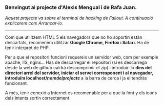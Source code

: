 <h3>Benvingut al projecte d'Alexis Mengual i de Rafa Juan.</h3>
<p><i>Aquest projecte va sobre el terminal de hacking de Fallout.
A continuació explicarem com Arrancar-lo.</i></p>
<hr />
<p>Com que utilitzem HTML 5 els navegadors que no ho soportin estàn descartats, recomenem utilitzar
<b>Google Chrome, Firefox i Safari</b>. Ha de tenir interpret de PHP.</p>

<p>Per a que el repositori funcioni requereix un servidor web, com per exemple apache, IIS, nginx...
Has de descarregar el repositori (si es descarrega desde la web de github caldrà descomprimir el zip) i introduïr-lo <b>dins del directori arrel del servidor, iniciar el servei corresponent i al navegador, introduïm localhost/<i>nomdelprojecte</i></b> a la barra de cerca i ja el tendràs funcionant.</p>

<p>A més, tenir conexió a Internet es recomenable per a que la font y els icons dels intents sortin correctament</p>
